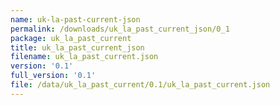 ```yaml
---
name: uk-la-past-current-json
permalink: /downloads/uk_la_past_current_json/0_1
package: uk_la_past_current
title: uk_la_past_current_json
filename: uk_la_past_current.json
version: '0.1'
full_version: '0.1'
file: /data/uk_la_past_current/0.1/uk_la_past_current.json
---
```

